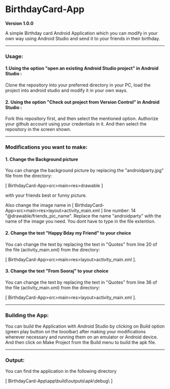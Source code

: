# BirthdayCard-App

**Version 1.0.0** 

A simple Birthday card Android Application which you can modify in your own way using Android Studio and send it to your friends in their birthday.

---

### Usage:
#### 1.Using the option "open an existing Android Studio project" in Android Studio :
Clone the repository into your preferred directory in your PC, load the project into android studio and modify it in your own ways.

#### 2. Using the option "Check out project from Version Control" in Android Studio :
Fork this repository first, and then select the mentioned option. Authorize your github account using your credentials in it. And then select the repository in the screen shown.

---

### Modifications you want to make:

#### 1. Change the Background picture
You can change the background picture by replacing the "androidparty.jpg" file from the directory: 

[ BirthdayCard-App>src>main>res>drawable ]

with your friends best or funny picture. 

Also change the image name in  [ BirthdayCard-App>src>main>res>layout>activity_main.xml ] line number: 14 "@drawable/friends_pic_name".
Replace the name "androidparty" with the name of the image you need. You dont have to type in the file extention.

#### 2. Change the text "Happy Bday my Friend" to your choice
You can change the text by replacing the text in "Quotes" from line 20 of the file (activity_main.xml) from the directory:  

[ BirthdayCard-App>src>main>res>layout>activity_main.xml ].

#### 3. Change the text "From Sooraj" to your choice
You can change the text by replacing the text in "Quotes" from line 36 of the file (activity_main.xml) from the directory:  

[ BirthdayCard-App>src>main>res>layout>activity_main.xml ].

---

### Building the App:
You can build the Application with Android Studio by clicking on Build option (green play button on the tooolbar) after making your modifications wherever necessary and running them on an emulator or Android device.
And then click on Make Project from the Build menu to build the apk file.

---

### Output:
You can find the application in the following directory

[ BirthdayCard-App\app\build\outputs\apk\debug\ ]
